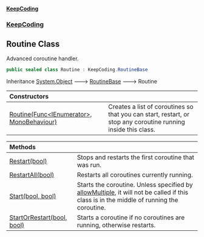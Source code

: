 #### [KeepCoding](index.md 'index')
### [KeepCoding](KeepCoding.md 'KeepCoding')
## Routine Class
Advanced coroutine handler.  
```csharp
public sealed class Routine : KeepCoding.RoutineBase
```

Inheritance [System.Object](https://docs.microsoft.com/en-us/dotnet/api/System.Object 'System.Object') &#129106; [RoutineBase](KeepCoding_RoutineBase.md 'KeepCoding.RoutineBase') &#129106; Routine  

| Constructors | |
| :--- | :--- |
| [Routine(Func&lt;IEnumerator&gt;, MonoBehaviour)](KeepCoding_Routine_Routine(System_Func_System_Collections_IEnumerator__MonoBehaviour).md 'KeepCoding.Routine.Routine(System.Func&lt;System.Collections.IEnumerator&gt;, MonoBehaviour)') | Creates a list of coroutines so that you can start, restart, or stop any coroutine running inside this class.<br/> |

| Methods | |
| :--- | :--- |
| [Restart(bool)](KeepCoding_Routine_Restart(bool).md 'KeepCoding.Routine.Restart(bool)') | Stops and restarts the first coroutine that was run.<br/> |
| [RestartAll(bool)](KeepCoding_Routine_RestartAll(bool).md 'KeepCoding.Routine.RestartAll(bool)') | Restarts all coroutines currently running.<br/> |
| [Start(bool, bool)](KeepCoding_Routine_Start(bool_bool).md 'KeepCoding.Routine.Start(bool, bool)') | Starts the coroutine. Unless specified by [allowMultiple](KeepCoding_Routine_Start(bool_bool).md#KeepCoding_Routine_Start(bool_bool)_allowMultiple 'KeepCoding.Routine.Start(bool, bool).allowMultiple'), it will not be called if this class is in the middle of running the coroutine.<br/> |
| [StartOrRestart(bool, bool)](KeepCoding_Routine_StartOrRestart(bool_bool).md 'KeepCoding.Routine.StartOrRestart(bool, bool)') | Starts a coroutine if no coroutines are running, otherwise restarts.<br/> |
